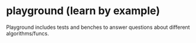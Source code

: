 # playground (learn by example)
Playground includes tests and benches to answer questions about different
algorithms/funcs.


